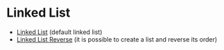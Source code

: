 # Linked List

- [Linked List](/linkedList.c) (default linked list)
- [Linked List Reverse](/linkedListReverse.c) (it is possible to create a list and reverse its order)
